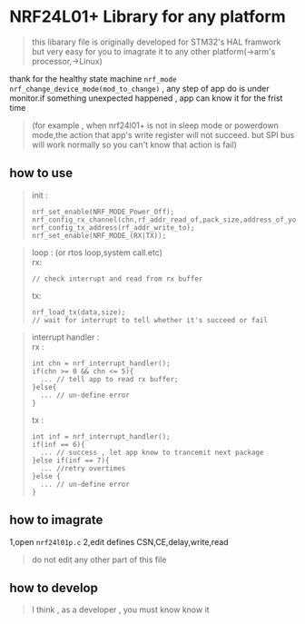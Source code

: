 NRF24L01+ Library for any platform
=====
> this libarary file is originally developed for STM32's HAL framwork  
> but very easy for you to imagrate it to any other platform(->arm's processor,->Linux)

thank for the healthy state machine `nrf_mode` `nrf_change_device_mode(mod_to_change)` , any step of app do is under monitor.if something unexpected happened , app can know it for the frist time

> (for example , when nrf24l01+ is not in sleep mode or powerdown mode,the action that app's write register will not succeed. but SPI bus will work normally so you can't know that action is fail)

how to use
---------
> init :  
> ~~~
> nrf_set_enable(NRF_MODE_Power_Off);
> nrf_config_rx_channel(chn,rf_addr_read_of,pack_size,address_of_your_rx_buff);
> nrf_config_tx_address(rf_addr_write_to);
> nrf_set_enable(NRF_MODE_(RX|TX));
> ~~~

> loop : (or rtos loop,system call.etc)  
> rx:
> ~~~
> // check interrupt and read from rx buffer
> ~~~
> tx:
> ~~~
> nrf_load_tx(data,size);
> // wait for interrupt to tell whether it's succeed or fail
> ~~~

> interrupt handler :  
> rx : 
> ~~~
> int chn = nrf_interrupt_handler();
> if(chn >= 0 && chn <= 5){
>   ... // tell app to read rx buffer;
> }else{
>   ... // un-define error
> }
> ~~~
> tx :
> ~~~
> int inf = nrf_interrupt_handler();
> if(inf == 6){
>   ... // success , let app know to trancemit next package
> }else if(inf == 7){
>   ... //retry overtimes
> }else {
>   ... // un-define error
> }
> ~~~

how to imagrate
--------
1,open `nrf24l01p.c`
2,edit defines CSN,CE,delay,write,read

> do not edit any other part of this file

how to develop
---------
> I think , as a developer , you must know know it